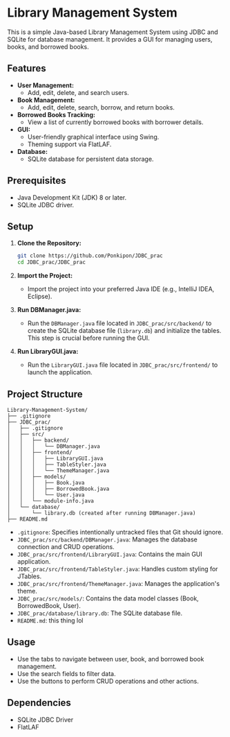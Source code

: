 # Library Management System

This is a simple Java-based Library Management System using JDBC and SQLite for database management. It provides a GUI for managing users, books, and borrowed books.

## Features

-   **User Management:**
    -   Add, edit, delete, and search users.
-   **Book Management:**
    -   Add, edit, delete, search, borrow, and return books.
-   **Borrowed Books Tracking:**
    -   View a list of currently borrowed books with borrower details.
-   **GUI:**
    -   User-friendly graphical interface using Swing.
    -   Theming support via FlatLAF.
-   **Database:**
    -   SQLite database for persistent data storage.

## Prerequisites

-   Java Development Kit (JDK) 8 or later.
-   SQLite JDBC driver.

## Setup

1.  **Clone the Repository:**

    ```bash
    git clone https://github.com/Ponkipon/JDBC_prac
    cd JDBC_prac/JDBC_prac
    ```

2.  **Import the Project:**

    -   Import the project into your preferred Java IDE (e.g., IntelliJ IDEA, Eclipse).

3.  **Run DBManager.java:**

    -   Run the `DBManager.java` file located in `JDBC_prac/src/backend/` to create the SQLite database file (`library.db`) and initialize the tables. This step is crucial before running the GUI.

4.  **Run LibraryGUI.java:**

    -   Run the `LibraryGUI.java` file located in `JDBC_prac/src/frontend/` to launch the application.

## Project Structure
```
Library-Management-System/
├── .gitignore
├── JDBC_prac/
│   ├── .gitignore
│   ├── src/
│   │   ├── backend/
│   │   │   └── DBManager.java
│   │   ├── frontend/
│   │   │   ├── LibraryGUI.java
│   │   │   ├── TableStyler.java
│   │   │   └── ThemeManager.java
│   │   ├── models/
│   │   │   ├── Book.java
│   │   │   ├── BorrowedBook.java
│   │   │   └── User.java
│   │   └── module-info.java
│   └── database/
│       └── library.db (created after running DBManager.java)
├── README.md
```

-   `.gitignore`: Specifies intentionally untracked files that Git should ignore.
-   `JDBC_prac/src/backend/DBManager.java`: Manages the database connection and CRUD operations.
-   `JDBC_prac/src/frontend/LibraryGUI.java`: Contains the main GUI application.
-   `JDBC_prac/src/frontend/TableStyler.java`: Handles custom styling for JTables.
-   `JDBC_prac/src/frontend/ThemeManager.java`: Manages the application's theme.
-   `JDBC_prac/src/models/`: Contains the data model classes (Book, BorrowedBook, User).
-   `JDBC_prac/database/library.db`: The SQLite database file.
-   `README.md`: this thing lol

## Usage

-   Use the tabs to navigate between user, book, and borrowed book management.
-   Use the search fields to filter data.
-   Use the buttons to perform CRUD operations and other actions.

## Dependencies

-   SQLite JDBC Driver
-   FlatLAF
